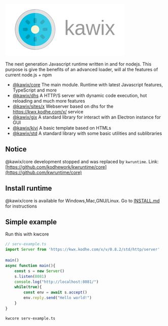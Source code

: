 ![logo](./icons/icon-text.png)


The next generation Javascript runtime written in and for nodejs.
This purpose is give the benefits of an advanced loader, will al the features of current node.js + npm


* [@kawix/core](./core) The main module. Runtime with latest Javascript features, TypeScript and more
* [@kawix/dhs](./dhs) A HTTP/S server with dynamic code execution, hot reloading and much more features
* [@kawix/sites/x](./sites/x) Webserver based on dhs for the https://kwx.kodhe.com/x/ service
* [@kawix/gix](./gix) A standard library for interact with an Electron instance for GUI
* [@kawix/kivi](./kivi) A basic template based on HTMLs
* [@kawix/std](./std) A standard library with some basic utilities and sublibraries


## Notice

@kawix/core development stopped and was replaced by ```kwruntime```. Link: [https://github.com/kodhework/kwruntime/core](https://github.com/kwruntime/core)

## Install runtime

@kawix/core is available for Windows,Mac,GNU/Linux. Go to [INSTALL.md](./core/INSTALL.md) for instructions


## Simple example

Run this with kwcore

```typescript
// serv-example.ts
import Server from 'https://kwx.kodhe.com/x/v/0.8.2/std/http/server'

main()
async function main(){
    const s = new Server()
    s.listen(8081)
    console.log("http://localhost:8081/")
    while(true){
        const env = await s.accept()
        env.reply.send("Hello world!")
    }
}
```


```bash
kwcore serv-example.ts
```
